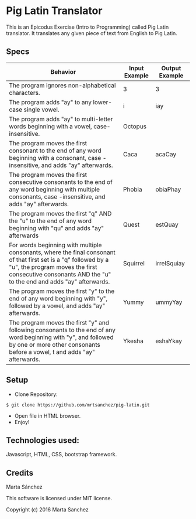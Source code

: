 # Pig Latin Translator

This is an Epicodus Exercise (Intro to Programming) called Pig Latin translator. It translates any given piece of text from English to Pig Latin.

## Specs

| Behavior      | Input Example | Output Example  |
| ------------- | ------------- | -------------   |
| The program ignores non-alphabetical characters.  | 3  | 3  |
| The program adds "ay" to any lower-case single vowel.  | i  | iay    |
| The program adds "ay" to multi-letter words beginning with a vowel, case-insensitive. | Octopus  || Octopusay   |
| The program moves the first consonant to the end of any word beginning with a consonant, case -insensitive, and adds "ay" afterwards.  | Caca  | acaCay    |
| The program moves the first consecutive consonants to the end of any word  beginning with multiple consonants, case -insensitive, and adds "ay" afterwards.  | Phobia  | obiaPhay    |
| The program moves the first "q" AND the "u" to the end of any word beginning with "qu" and adds "ay" afterwards  | Quest  | estQuay     |
| For words beginning with multiple consonants, where the final consonant of that first set is a "q" followed by a "u", the program moves the first consecutive consonants AND the "u" to the end and adds "ay" afterwards.  | Squirrel  | irrelSquiay  |
| The program moves the first "y" to the end of any word beginning with "y", followed by a vowel, and adds "ay" afterwards.  | Yummy  | ummyYay  |
| The program moves the first "y" and following consonants to the end of any word beginning with "y", and followed by one or more other consonants before a vowel, t and adds "ay" afterwards.  | Ykesha  | eshaYkay  |

## Setup

* Clone Repository:

```
$ git clone https://github.com/mrtsanchez/pig-latin.git
```

* Open file in HTML browser.
* Enjoy!

## Technologies used:

Javascript, HTML, CSS, bootstrap framework.

## Credits

Marta Sánchez

This software is licensed under MIT license.

Copyright (c) 2016 Marta Sanchez
